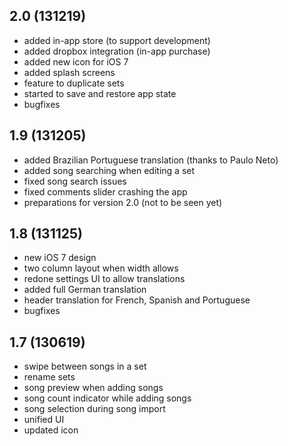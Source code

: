## 2.0 (131219)

- added in-app store (to support development)
- added dropbox integration (in-app purchase)
- added new icon for iOS 7
- added splash screens
- feature to duplicate sets
- started to save and restore app state
- bugfixes

## 1.9 (131205)

- added Brazilian Portuguese translation (thanks to Paulo Neto)
- added song searching when editing a set
- fixed song search issues
- fixed comments slider crashing the app
- preparations for version 2.0 (not to be seen yet)

## 1.8 (131125)

- new iOS 7 design 
- two column layout when width allows 
- redone settings UI to allow translations 
- added full German translation 
- header translation for French, Spanish and Portuguese 
- bugfixes

## 1.7 (130619)

- swipe between songs in a set 
- rename sets 
- song preview when adding songs 
- song count indicator while adding songs 
- song selection during song import 
- unified UI 
- updated icon

